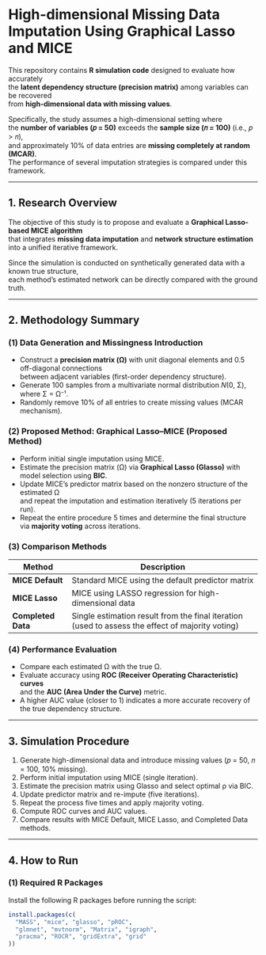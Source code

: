 # High-dimensional Missing Data Imputation Using Graphical Lasso and MICE

This repository contains **R simulation code** designed to evaluate how accurately  
the **latent dependency structure (precision matrix)** among variables can be recovered  
from **high-dimensional data with missing values**.  

Specifically, the study assumes a high-dimensional setting where  
the **number of variables (𝑝 = 50)** exceeds the **sample size (𝑛 = 100)** (i.e., 𝑝 > 𝑛),  
and approximately 10% of data entries are **missing completely at random (MCAR)**.  
The performance of several imputation strategies is compared under this framework.

---

## 1. Research Overview

The objective of this study is to propose and evaluate a **Graphical Lasso-based MICE algorithm**  
that integrates **missing data imputation** and **network structure estimation** into a unified iterative framework.  

Since the simulation is conducted on synthetically generated data with a known true structure,  
each method’s estimated network can be directly compared with the ground truth.

---

## 2. Methodology Summary

### (1) Data Generation and Missingness Introduction
- Construct a **precision matrix (Ω)** with unit diagonal elements and 0.5 off-diagonal connections  
  between adjacent variables (first-order dependency structure).  
- Generate 100 samples from a multivariate normal distribution 𝑁(0, Σ),  
  where Σ = Ω⁻¹.  
- Randomly remove 10% of all entries to create missing values (MCAR mechanism).

### (2) Proposed Method: Graphical Lasso–MICE (Proposed Method)
- Perform initial single imputation using MICE.  
- Estimate the precision matrix (Ω) via **Graphical Lasso (Glasso)** with model selection using **BIC**.  
- Update MICE’s predictor matrix based on the nonzero structure of the estimated Ω  
  and repeat the imputation and estimation iteratively (5 iterations per run).  
- Repeat the entire procedure 5 times and determine the final structure  
  via **majority voting** across iterations.

### (3) Comparison Methods
| Method | Description |
|---------|--------------|
| **MICE Default** | Standard MICE using the default predictor matrix |
| **MICE Lasso** | MICE using LASSO regression for high-dimensional data |
| **Completed Data** | Single estimation result from the final iteration (used to assess the effect of majority voting) |

### (4) Performance Evaluation
- Compare each estimated Ω with the true Ω.  
- Evaluate accuracy using **ROC (Receiver Operating Characteristic) curves**  
  and the **AUC (Area Under the Curve)** metric.  
- A higher AUC value (closer to 1) indicates a more accurate recovery of the true dependency structure.

---

## 3. Simulation Procedure

1. Generate high-dimensional data and introduce missing values (𝑝 = 50, 𝑛 = 100, 10% missing).  
2. Perform initial imputation using MICE (single iteration).  
3. Estimate the precision matrix using Glasso and select optimal ρ via BIC.  
4. Update predictor matrix and re-impute (five iterations).  
5. Repeat the process five times and apply majority voting.  
6. Compute ROC curves and AUC values.  
7. Compare results with MICE Default, MICE Lasso, and Completed Data methods.

---

## 4. How to Run

### (1) Required R Packages
Install the following R packages before running the script:

```r
install.packages(c(
  "MASS", "mice", "glasso", "pROC", 
  "glmnet", "mvtnorm", "Matrix", "igraph",
  "pracma", "ROCR", "gridExtra", "grid"
))
